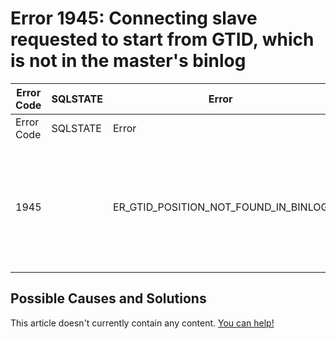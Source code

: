 
# Error 1945: Connecting slave requested to start from GTID, which is not in the master's binlog


| Error Code | SQLSTATE | Error | Description |
| --- | --- | --- | --- |
| Error Code | SQLSTATE | Error | Description |
| 1945 |  | ER_GTID_POSITION_NOT_FOUND_IN_BINLOG | Connecting slave requested to start from GTID %u-%u-%llu, which is not in the master's binlog |




## Possible Causes and Solutions


This article doesn't currently contain any content. [You can help!](/en/writing-and-editing-knowledge-base-articles/)

